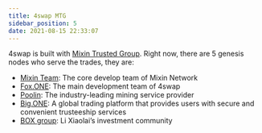 ```yaml
---
title: 4swap MTG
sidebar_position: 5
date: 2021-08-15 22:33:07
---
```


4swap is built with [Mixin Trusted Group](https://developers.mixin.one/document/mainnet/mtg). Right now, there are 5 genesis nodes who serve the trades, they are:

- [Mixin Team](https://mixin.one/): The core develop team of Mixin Network
- [Fox.ONE](https://fox.one/): The main development team of 4swap
- [Poolin](https://poolin.com/): The industry-leading mining service provider
- [Big.ONE](https://big.one/): A global trading platform that provides users with secure and convenient trusteeship services
- [BOX group](https://onregularinvesting.com/): Li Xiaolai’s investment community

